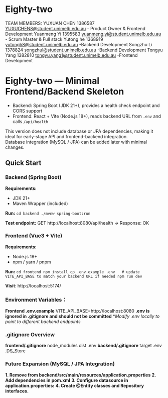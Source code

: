 # Eighty-two
TEAM MEMBERS:
YUXUAN CHEN 1386587 YUXUCHEN8@student.unimelb.edu.au  - Product Owner & Frontend Development
Yuanmeng Yi 1395583 yuanmeng.yi@student.unimelb.edu.au - Scrum Master & Full stack
Yutong he 1368919 yutongh8@student.unimelb.edu.au -Backend Development
Songzhu Li 1378824 songzhul@student.unimelb.edu.au -Backend Development
Tongyu Yang 1382810 tongyu.yang1@student.unimelb.edu.au -Frontend Development 

# Eighty-two — Minimal Frontend/Backend Skeleton
- Backend: Spring Boot (JDK 21+), provides a health check endpoint and CORS support  
- Frontend: React + Vite (Node.js 18+), reads backend URL from `.env` and calls `/api/health`  

This version does not include database or JPA dependencies, making it ideal for early-stage API and frontend-backend integration.  
Database integration (MySQL / JPA) can be added later with minimal changes.


## Quick Start
### Backend (Spring Boot)
**Requirements:**
- JDK 21+
- Maven Wrapper (included)

**Run:**
`cd backend
./mvnw spring-boot:run`

**Test endpoint:**
GET http://localhost:8080/api/health
→ Response: OK

### Frontend (Vue3 + Vite)
**Requirements:**
- Node.js 18+
- npm / yarn / pnpm

**Run:**
`cd frontend
npm install
cp .env.example .env   # update VITE_API_BASE to match your backend URL if needed
npm run dev`

**Visit**:
http://localhost:5174/

### Environment Variables：
**Frontend .env.example**
VITE_API_BASE=http://localhost:8080
**.env is ignored in .gitignore and should not be committed**
**Modify .env locally to point to different backend endpoints*


### .gitignore Overview
**frontend/.gitignore**
node_modules
dist
.env
**backend/.gitignore**
target
.env
.DS_Store

### Future Expansion (MySQL / JPA Integration)
**1. Remove from backend/src/main/resources/application.properties**
**2. Add dependencies in pom.xml**
**3. Configure datasource in application.properties:**
**4. Create @Entity classes and Repository interfaces.**
